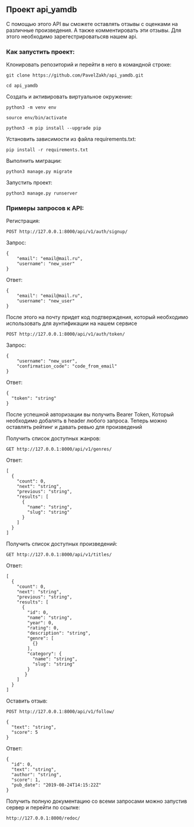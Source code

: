 ## Проект api_yamdb

С помощью этого API вы сможете оставлять отзывы с оценками на различные произведения. А также комментировать эти отзывы. Для этого необходимо зарегестрироватьсяв нашем api.

### Как запустить проект:
Клонировать репозиторий и перейти в него в командной строке:
```
git clone https://github.com/PavelZakh/api_yamdb.git
```
```
cd api_yamdb
```
Cоздать и активировать виртуальное окружение:
```
python3 -m venv env
```
```
source env/bin/activate
```
```
python3 -m pip install --upgrade pip
```
Установить зависимости из файла requirements.txt:
```
pip install -r requirements.txt
```
Выполнить миграции:
```
python3 manage.py migrate
```
Запустить проект:
```
python3 manage.py runserver
```
### Примеры запросов к API:

Регистрация:
```
POST http://127.0.0.1:8000/api/v1/auth/signup/
```
Запрос:
```
{
    "email": "email@mail.ru",
    "username": "new_user"
}
```
Ответ:
```
{
    "email": "email@mail.ru",
    "username": "new_user"
}
```
После этого на почту придет код подтверждения, который необходимо использовать для аунтификации на нашем сервисе
```
POST http://127.0.0.1:8000/api/v1/auth/token/
```
Запрос:
```
{
    "username": "new_user",
    "confirmation_code": "сode_from_email"
}
```
Ответ:
```
{
  "token": "string"
}
```
После успешной авторизации вы получить Bearer Token, Который необходимо добалять в header любого запроса.
Теперь можно оставлять рейтинг и давать ревью для произведений

Получить список доступных жанров:
```
GET http://127.0.0.1:8000/api/v1/genres/
```
Ответ:
```
[
  {
    "count": 0,
    "next": "string",
    "previous": "string",
    "results": [
      {
        "name": "string",
        "slug": "string"
      }
    ]
  }
]
```
Получить список доступных произведений:
```
GET http://127.0.0.1:8000/api/v1/titles/
```
Ответ:
```
[
  {
    "count": 0,
    "next": "string",
    "previous": "string",
    "results": [
      {
        "id": 0,
        "name": "string",
        "year": 0,
        "rating": 0,
        "description": "string",
        "genre": [
          {}
        ],
        "category": {
          "name": "string",
          "slug": "string"
        }
       }
    ]
  }
]
```
Оставить отзыв:
```
POST http://127.0.0.1:8000/api/v1/follow/
```
```
{
  "text": "string",
  "score": 5
}
```
Ответ:
```
{
  "id": 0,
  "text": "string",
  "author": "string",
  "score": 1,
  "pub_date": "2019-08-24T14:15:22Z"
}
```

Получить полную документацию со всеми запросами можно запустив сервер и перейти по ссылке: 
```
http://127.0.0.1:8000/redoc/
```
